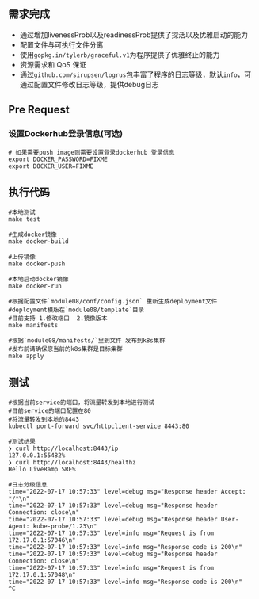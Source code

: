 ## 需求完成
- 通过增加livenessProb以及readinessProb提供了探活以及优雅启动的能力
- 配置文件与可执行文件分离
- 使用`gopkg.in/tylerb/graceful.v1`为程序提供了优雅终止的能力
- 资源需求和 QoS 保证
- 通过`github.com/sirupsen/logrus`包丰富了程序的日志等级，默认`info`，可通过配置文件修改日志等级，提供debug日志

## Pre Request
### 设置Dockerhub登录信息(可选)
```
# 如果需要push image则需要设置登录dockerhub 登录信息
export DOCKER_PASSWORD=FIXME
export DOCKER_USER=FIXME
```

## 执行代码
```
#本地测试
make test

#生成docker镜像
make docker-build

#上传镜像
make docker-push

#本地启动docker镜像
make docker-run

#根据配置文件`module08/conf/config.json` 重新生成deployment文件
#deployment模版在`module08/template`目录
#目前支持 1.修改端口  2.镜像版本
make manifests

#根据`module08/manifests/`里到文件 发布到k8s集群
#发布前请确保您当前的k8s集群是目标集群
make apply
```

## 测试

```
#根据当前service的端口，将流量转发到本地进行测试
#目前service的端口配置在80
#将流量转发到本地的8443
kubectl port-forward svc/httpclient-service 8443:80

#测试结果
❯ curl http://localhost:8443/ip
127.0.0.1:55482%
❯ curl http://localhost:8443/healthz
Hello LiveRamp SRE%

#日志分级信息
time="2022-07-17 10:57:33" level=debug msg="Response header Accept: */*\n"
time="2022-07-17 10:57:33" level=debug msg="Response header Connection: close\n"
time="2022-07-17 10:57:33" level=debug msg="Response header User-Agent: kube-probe/1.23\n"
time="2022-07-17 10:57:33" level=info msg="Request is from 172.17.0.1:57046\n"
time="2022-07-17 10:57:33" level=info msg="Response code is 200\n"
time="2022-07-17 10:57:33" level=debug msg="Response header Connection: close\n"
time="2022-07-17 10:57:33" level=info msg="Request is from 172.17.0.1:57048\n"
time="2022-07-17 10:57:33" level=info msg="Response code is 200\n"
^C
```
